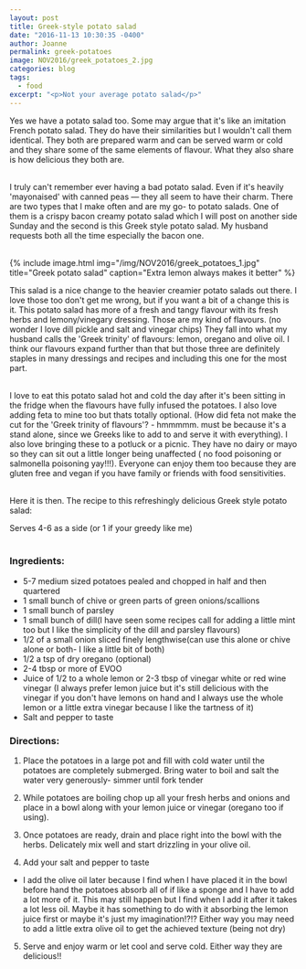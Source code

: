 ```yaml
---
layout: post
title: Greek-style potato salad
date: "2016-11-13 10:30:35 -0400"
author: Joanne
permalink: greek-potatoes
image: NOV2016/greek_potatoes_2.jpg
categories: blog
tags:
  - food
excerpt: "<p>Not your average potato salad</p>"
---
```


Yes we have a potato salad too. Some may argue that it's like an imitation French potato salad. They do have their similarities but I wouldn't call them identical. They both are prepared warm and can be served warm or cold and they share some of the same elements of flavour.  What they also share is how delicious they both are.  
<br>

I truly can't remember ever having a bad potato salad.  Even if it's heavily 'mayonaised' with canned peas &mdash; they all seem to have their charm. There are two types that I make often and are my go- to potato salads.  One of them is a crispy bacon creamy potato salad which I will post on another side Sunday and the second is this Greek style potato salad. My husband requests both all the time especially the bacon one.
<br><br>

{% include image.html
            img="/img/NOV2016/greek_potatoes_1.jpg"
            title="Greek potato salad"
            caption="Extra lemon always makes it better" %}

This salad is a nice change to the heavier creamier potato salads out there. I love those too don't get me wrong, but if you want a bit of a change this is it. This potato salad has more of a fresh and tangy flavour with its fresh herbs and lemony/vinegary dressing. Those are my kind of flavours. (no wonder I love dill pickle and salt and vinegar chips) They fall into what my husband calls the 'Greek trinity' of flavours: lemon, oregano and olive oil.  I think our flavours expand further than that but those three are definitely staples in many dressings and recipes and including this one for the most part.  
<br>

I love to eat this potato salad hot and cold the day after it's been sitting in the fridge when the flavours have fully infused the potatoes.  I also love adding feta to mine too but thats totally optional. (How did feta not make the cut for the 'Greek trinity of flavours'? - hmmmmm. must be because it's a stand alone, since we Greeks like to add to and serve it with everything).   I also love bringing these to a potluck or a picnic.  They have no dairy or mayo so they can sit out a little longer being unaffected ( no food poisoning or salmonella poisoning yay!!!).  Everyone can enjoy them too because they are gluten free and vegan if you have family or friends with food sensitivities.  
<br>

Here it is then. The recipe to this refreshingly delicious Greek style potato salad:

Serves 4-6 as a side (or 1 if your greedy like me)
<br><br>

### Ingredients:

* 5-7 medium sized potatoes pealed and chopped in half and then quartered
* 1 small bunch of chive or green parts of green onions/scallions
* 1 small bunch of parsley
* 1 small bunch of dill(I have seen some recipes call for adding a little mint too but I like the simplicity of the dill and parsley flavours)
* 1/2 of a small onion sliced finely lengthwise(can use this alone or chive alone or both- I like a little bit of both)
* 1/2 a tsp of dry oregano (optional)
* 2-4 tbsp or more of EVOO
* Juice of 1/2 to a whole lemon or 2-3 tbsp of vinegar white or red wine vinegar (I always prefer lemon juice but it's still delicious with the vinegar if you don't have lemons on hand and I always use the whole lemon or a little extra vinegar because I like the tartness of it)
* Salt and pepper to taste

### Directions:

1. Place the potatoes in a large pot and fill with cold water until the potatoes are completely submerged.  Bring water to boil and salt the water very generously- simmer until fork tender

2. While potatoes are boiling chop up all your fresh herbs and onions and place in a bowl along with your lemon juice or vinegar (oregano too if using).

3. Once potatoes are ready, drain and place right into the bowl with the herbs. Delicately mix well and start drizzling in your olive oil.  

4. Add your salt and pepper to taste

-  I add the olive oil later because I find when I have placed it in the bowl before hand the potatoes absorb all of if like a sponge and I have to add a lot more of it.  This may still happen but I find when I add it after it takes a lot less oil. Maybe it has something to do with it absorbing the lemon juice first or maybe it's just my imagination!?!? Either way you may need to add a little extra olive oil to get the achieved texture (being not dry)

5. Serve and enjoy warm or let cool and serve cold.  Either way they are delicious!!
